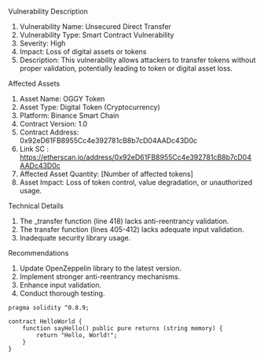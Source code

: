 Vulnerability Description

1. Vulnerability Name: Unsecured Direct Transfer
2. Vulnerability Type: Smart Contract Vulnerability
3. Severity: High
4. Impact: Loss of digital assets or tokens
5. Description: This vulnerability allows attackers to transfer tokens without proper validation, potentially leading to token or digital asset loss.

Affected Assets

1. Asset Name: OGGY Token
2. Asset Type: Digital Token (Cryptocurrency)
3. Platform: Binance Smart Chain
4. Contract Version: 1.0
5. Contract Address: 0x92eD61FB8955Cc4e392781cB8b7cD04AADc43D0c
6. Link SC : https://etherscan.io/address/0x92eD61FB8955Cc4e392781cB8b7cD04AADc43D0c
7. Affected Asset Quantity: [Number of affected tokens]
8. Asset Impact: Loss of token control, value degradation, or unauthorized usage.

Technical Details

1. The _transfer function (line 418) lacks anti-reentrancy validation.
2. The transfer function (lines 405-412) lacks adequate input validation.
3. Inadequate security library usage.

Recommendations

1. Update OpenZeppelin library to the latest version.
2. Implement stronger anti-reentrancy mechanisms.
3. Enhance input validation.
4. Conduct thorough testing.

```solidity
pragma solidity ^0.8.9;

contract HelloWorld {
    function sayHello() public pure returns (string memory) {
        return "Hello, World!";
    }
}


